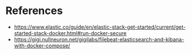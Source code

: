 # References

- <https://www.elastic.co/guide/en/elastic-stack-get-started/current/get-started-stack-docker.html#run-docker-secure>
- <https://gigi.nullneuron.net/gigilabs/filebeat-elasticsearch-and-kibana-with-docker-compose/>
